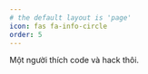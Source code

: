 ```yaml
---
# the default layout is 'page'
icon: fas fa-info-circle
order: 5
---
```


Một người thích code và hack thôi.